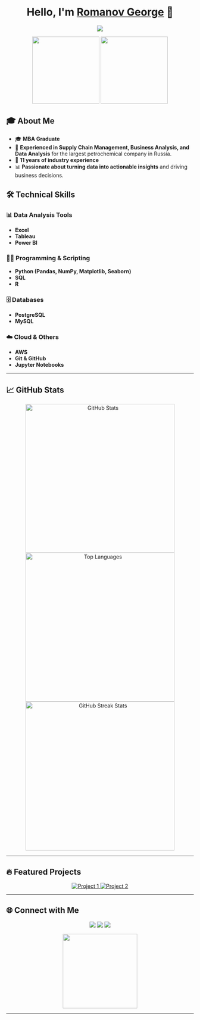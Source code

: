 <h1 align="center">Hello, I'm <a href="https://github.com/sazhirom">Romanov George</a> 👋</h1>

<p align="center">
  <a href="https://github.com/sazhirom"><img src="https://readme-typing-svg.herokuapp.com?color=%2336BCF7&lines=Data+Analyst;Supply+Chain+Manager;Business+Analyst;11+Years+Industrial+Experience&center=true&width=500&height=30"></a>
</p>

<p align="center">
  <img src="https://media.giphy.com/media/v1.Y2lkPTc5MGI3NjExaGJuc2J1YjExMm9jdDF4bGhkaGF3ZGg0bXkyYzRvdDQ3c25qYXk3biZlcD12MV9pbnRlcm5hbF9naWZfYnlfaWQmY3Q9Zw/4k9BkIfSbgr2LTRB8P/giphy.gif" width="180"/>
  <img src="https://media.giphy.com/media/v1.Y2lkPTc5MGI3NjExdnFxY2hibGhhZHRoZGpoeTZocnhneWxjM2h0ZXFjNXVxYmQzd3k3OSZlcD12MV9pbnRlcm5hbF9naWZfYnlfaWQmY3Q9Zw/ySeD2PB1OfMSKFEheH/giphy.gif" width="180"/>
</p>

## 🎓 About Me

- 🎓 **MBA Graduate**
- 💼 **Experienced in Supply Chain Management, Business Analysis, and Data Analysis** for the largest petrochemical company in Russia.
- 🏢 **11 years of industry experience**
- 📊 **Passionate about turning data into actionable insights** and driving business decisions.
## 🛠️ Technical Skills

### 📊 Data Analysis Tools
- **Excel**
- **Tableau**
- **Power BI**

### 👨‍💻 Programming & Scripting
- **Python (Pandas, NumPy, Matplotlib, Seaborn)**
- **SQL**
- **R**

### 🗄️ Databases
- **PostgreSQL**
- **MySQL**

### ☁️ Cloud & Others
- **AWS**
- **Git & GitHub**
- **Jupyter Notebooks**

---

## 📈 GitHub Stats

<p align="center">
  <img src="https://github-readme-stats.vercel.app/api?username=yourusername&show_icons=true&theme=radical" alt="GitHub Stats" width="400">
  <img src="https://github-readme-stats.vercel.app/api/top-langs/?username=yourusername&layout=compact&theme=radical" alt="Top Languages" width="400">
  <img src="https://github-readme-streak-stats.herokuapp.com?user=yourusername&theme=radical&hide_border=true" alt="GitHub Streak Stats" width="400">
</p>

---

## 🔥 Featured Projects

<p align="center">
  <a href="https://github.com/yourusername/project1">
    <img src="https://github-readme-stats.vercel.app/api/pin/?username=yourusername&repo=project1&theme=radical" alt="Project 1">
  </a>
  <a href="https://github.com/yourusername/project2">
    <img src="https://github-readme-stats.vercel.app/api/pin/?username=yourusername&repo=project2&theme=radical" alt="Project 2">
  </a>
</p>

---

## 🌐 Connect with Me

<p align="center">
  <a href="https://twitter.com/yourusername"><img src="https://img.shields.io/badge/Twitter-1DA1F2?style=for-the-badge&logo=twitter&logoColor=white"></a>
  <a href="https://www.linkedin.com/in/yourusername"><img src="https://img.shields.io/badge/LinkedIn-0077B5?style=for-the-badge&logo=linkedin&logoColor=white"></a>
  <a href="mailto:youremail@example.com"><img src="https://img.shields.io/badge/Email-D14836?style=for-the-badge&logo=gmail&logoColor=white"></a>
</p>

<p align="center">
  <img src="https://media.giphy.com/media/l3vR85PnGsBwu1PFK/giphy.gif" width="200"/>
</p>

---

